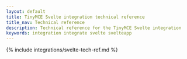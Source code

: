 ```yaml
---
layout: default
title: TinyMCE Svelte integration technical reference
title_nav: Technical reference
description: Technical reference for the TinyMCE Svelte integration
keywords: integration integrate svelte svelteapp
---
```


{% include integrations/svelte-tech-ref.md %}